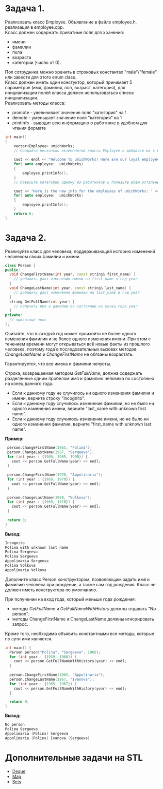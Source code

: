 # Задача 1.
Реализовать класс Employee. Объявление в файле employee.h, реализация в employee.cpp. \
Класс должен содержать приватные поля для хранения:
* имени
* фамилии
* пола
* возраста
* категории (число от 0).

Пол сотрудника можно хранить в строковых константах "male"/"female" или завести для этого enum class.\
Класс должен иметь один констуктор, который принимает 5 параметров (имя, фамилия, пол, возраст, категория), для инициализации полей класса должен использоваться список инициализации.\
Реализовать методы класса:
* promote - увеличивает значение поля "категория" на 1
* demote - уменьшает значение поля "категория" на 1
* printInfo - выводит всю информацию о работнике в удобном для чтения формате

```cpp
int main()
{
	vector<Employee> umichWorks;
	// Создайте несколько экземплятов класса Employee и добавьте их в вектор umichWorks
	
	cout << endl << "Welcome to umichWorks! Here are our loyal employees: " << endl;
	for( auto employee:  umichWorks)
	{
		employee.printInfo();
	}
	// Повысьте категорию одному из работников и понизьте всем остальным

	cout << "Here is the new info for the employees of umichWorks: " << endl;
	for( auto employee:  umichWorks)
	{
		employee.printInfo();
	}
	return 0;
}
```

# Задача 2.

Реализуйте класс для человека, поддерживающий историю изменений человеком своих фамилии и имени.
```cpp
class Person {
public:
  void ChangeFirstName(int year, const string& first_name) {
    // добавить факт изменения имени на first_name в год year
  }
  void ChangeLastName(int year, const string& last_name) {
    // добавить факт изменения фамилии на last_name в год year
  }
  string GetFullName(int year) {
    // получить имя и фамилию по состоянию на конец года year
  }
private:
  // приватные поля
};
```

Считайте, что в каждый год может произойти не более одного изменения фамилии и не более одного изменения имени. При этом с течением времени могут открываться всё новые факты из прошлого человека, поэтому года́ в последовательных вызовах методов *ChangeLastName* и *ChangeFirstName* не обязаны возрастать.

Гарантируется, что все имена и фамилии непусты.

Строка, возвращаемая методом *GetFullName*, должна содержать разделённые одним пробелом имя и фамилию человека по состоянию на конец данного года.

- Если к данному году не случилось ни одного изменения фамилии и имени, верните строку "Incognito".
- Если к данному году случилось изменение фамилии, но не было ни одного изменения имени, верните "last_name with unknown first name".
- Если к данному году случилось изменение имени, но не было ни одного изменения фамилии, верните "first_name with unknown last name".

**Пример:**

 ```cpp
  person.ChangeFirstName(1965, "Polina");
  person.ChangeLastName(1967, "Sergeeva");
  for (int year : {1900, 1965, 1990}) {
    cout << person.GetFullName(year) << endl;
  }
  
  person.ChangeFirstName(1970, "Appolinaria");
  for (int year : {1969, 1970}) {
    cout << person.GetFullName(year) << endl;
  }
  
  person.ChangeLastName(1968, "Volkova");
  for (int year : {1969, 1970}) {
    cout << person.GetFullName(year) << endl;
  }
  
  return 0;
}
```

**Вывод:**
```cpp
Incognito
Polina with unknown last name
Polina Sergeeva
Polina Sergeeva
Appolinaria Sergeeva
Polina Volkova
Appolinaria Volkova
```


Дополните класс Person конструктором, позволяющим задать имя и фамилию человека при рождении, а также сам год рождения. Класс не должен иметь конструктора по умолчанию.

При получении на вход года, который меньше года рождения:

- методы *GetFullName* и *GetFullNameWithHistory* должны отдавать "No person";
- методы ChangeFirstName и ChangeLastName должны игнорировать запрос.

Кроме того, необходимо объявить константными все методы, которые по сути ими являются.
```cpp
int main() {
  Person person("Polina", "Sergeeva", 1960);
  for (int year : {1959, 1960}) {
    cout << person.GetFullNameWithHistory(year) << endl;
  }
  
  person.ChangeFirstName(1965, "Appolinaria");
  person.ChangeLastName(1967, "Ivanova");
  for (int year : {1965, 1967}) {
    cout << person.GetFullNameWithHistory(year) << endl;
  }

  return 0;
}
```
**Вывод:**
```cpp
No person
Polina Sergeeva
Appolinaria (Polina) Sergeeva
Appolinaria (Polina) Ivanova (Sergeeva)
```
# Дополнительные задачи на STL
* [Deque](https://www.hackerrank.com/challenges/deque-stl/problem)
* [Map](https://www.hackerrank.com/challenges/cpp-maps/problem)
* [Sets](https://www.hackerrank.com/challenges/cpp-sets/problem)


